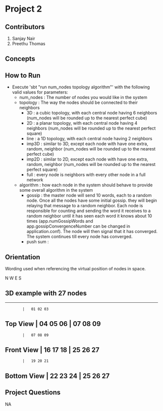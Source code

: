 # Project 2

## Contributors
  1. Sanjay Nair
  2. Preethu Thomas
  

## Concepts
 
  


## How to Run

- Execute 'sbt "run num_nodes topology algorithm"' with the following valid values for parameters:
    - num_nodes : The number of nodes you would like in the system
    - topology : The way the nodes should be connected to their neighbors
        - 3D : a cubic topology, with each central node having 6 neighbors (num_nodes will be rounded up to the nearest perfect cube)
        - 2D : a planar topology, with each central node having 4 neighbors (num_nodes will be rounded up to the nearest perfect square)
        - line : a 1D topology, with each central node having 2 neighbors
        - imp3D : similar to 3D, except each node with have one extra, random, neighbor (num_nodes will be rounded up to the nearest perfect cube)
        - imp2D : similar to 2D, except each node with have one extra, random, neighbor (num_nodes will be rounded up to the nearest perfect square)
        - full  : every node is neighbors with every other node in a full network
    - algorithm : how each node in the system should behave to provide some overall algorithm in the system
        - gossip : the master node will send 10 words, each to a random node. Once all the nodes have some initial gossip.
                   they will begin relaying that message to a random neighbor. Each node is responsible for counting and 
                    sending the word it receives to a random neighbor until it has seen each word it knows about 10 times 
                    (app.numGossipWords and app.gossipConvergenceNumber can be changed in application.conf). The node
                    will then signal that it has converged. The system continues till every node has converged.
        - push sum : 


## Orientation

Wording used when referencing the virtual position of nodes in space.

   N
 W   E
   S

## 3D example with 27 nodes

----------------------------
            |   01 02 03
Top View    |   04 05 06
            |   07 08 09
----------------------------
            |   07 08 09
Front View  |   16 17 18
            |   25 26 27
----------------------------
            |   19 20 21
Bottom View |   22 23 24
            |   25 26 27
----------------------------

## Project Questions

NA